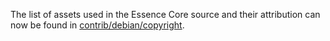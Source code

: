 The list of assets used in the Essence Core source and their attribution can now be found in [contrib/debian/copyright](../contrib/debian/copyright).
